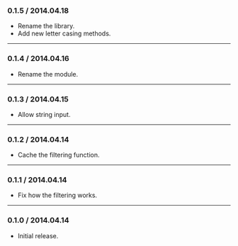 ### 0.1.5 / 2014.04.18
* Rename the library.
* Add new letter casing methods.

---

### 0.1.4 / 2014.04.16
* Rename the module.

---

### 0.1.3 / 2014.04.15
* Allow string input.

---

### 0.1.2 / 2014.04.14
* Cache the filtering function.

---

### 0.1.1 / 2014.04.14
* Fix how the filtering works.

---

### 0.1.0 / 2014.04.14
* Initial release.
